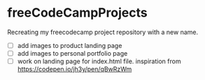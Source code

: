 # freeCodeCampProjects
Recreating my freecodecamp project repository with a new name.  
- [ ] add images to product landing page 
- [ ] add images to personal portfolio page
- [ ] work on landing page for index.html file. inspiration from https://codepen.io/jh3y/pen/qBwRzWm
